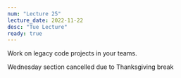 ```yaml
---
num: "Lecture 25"
lecture_date: 2022-11-22
desc: "Tue Lecture"
ready: true
---
```


Work on legacy code projects in your teams.

Wednesday section cancelled due to Thanksgiving break
